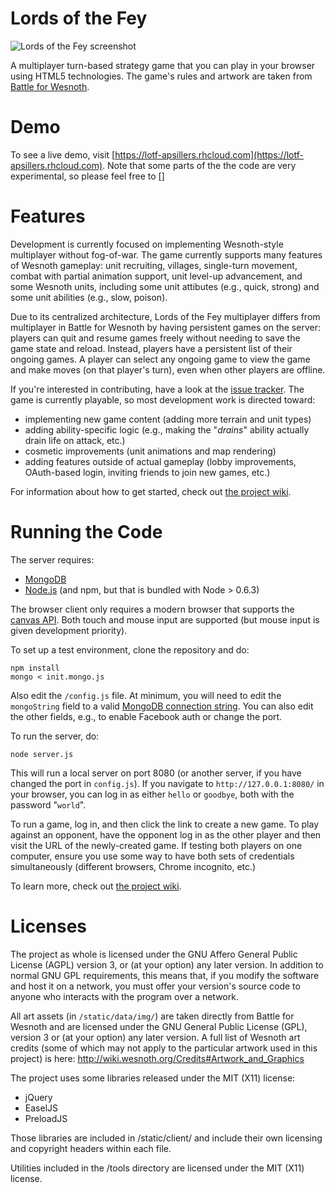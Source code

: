 Lords of the Fey
=======

![Lords of the Fey screenshot](https://apsillers.github.io/images/projects/fey.png)

A multiplayer turn-based strategy game that you can play in your browser using HTML5 technologies. The game's rules and artwork are taken from [Battle for Wesnoth](http://www.wesnoth.org).

# Demo

To see a live demo, visit [https://lotf-apsillers.rhcloud.com](https://lotf-apsillers.rhcloud.com). Note that some parts of the the code are very experimental, so please feel free to []

# Features

Development is currently focused on implementing Wesnoth-style multiplayer without fog-of-war. The game currently supports many features of Wesnoth gameplay: unit recruiting, villages, single-turn movement, combat with partial animation support, unit level-up advancement, and some Wesnoth units, including some unit attibutes (e.g., quick, strong) and some unit abilities (e.g., slow, poison).

Due to its centralized architecture, Lords of the Fey multiplayer differs from multiplayer in Battle for Wesnoth by having persistent games on the server: players can quit and resume games freely without needing to save the game state and reload. Instead, players have a persistent list of their ongoing games. A player can select any ongoing game to view the game and make moves (on that player's turn), even when other players are offline.

If you're interested in contributing, have a look at the [issue tracker](https://github.com/apsillers/lords-of-the-fey/issues). The game is currently playable, so most development work is directed toward:

 * implementing new game content (adding more terrain and unit types)
 * adding ability-specific logic (e.g., making the "*drains*" ability actually drain life on attack, etc.)
 * cosmetic improvements (unit animations and map rendering)
 * adding features outside of actual gameplay (lobby improvements, OAuth-based login, inviting friends to join new games, etc.)

For information about how to get started, check out [the project wiki](https://github.com/apsillers/lords-of-the-fey/wiki).

# Running the Code

The server requires:

 * [MongoDB](https://www.mongodb.org/)
 * [Node.js](http://nodejs.org/) (and npm, but that is bundled with Node > 0.6.3)

The browser client only requires a modern browser that supports the [canvas API](http://caniuse.com/canvas). Both touch and mouse input are supported (but mouse input is given development priority).

To set up a test environment, clone the repository and do:

    npm install
    mongo < init.mongo.js

Also edit the `/config.js` file. At minimum, you will need to edit the `mongoString` field to a valid [MongoDB connection string](http://docs.mongodb.org/manual/reference/connection-string/). You can also edit the other fields, e.g., to enable Facebook auth or change the port.

To run the server, do:

    node server.js

This will run a local server on port 8080 (or another server, if you have changed the port in `config.js`). If you navigate to `http://127.0.0.1:8080/` in your browser, you can log in as either `hello` or `goodbye`, both with the password "`world`".

To run a game, log in, and then click the link to create a new game. To play against an opponent, have the opponent log in as the other player and then visit the URL of the newly-created game. If testing both players on one computer, ensure you use some way to have both sets of credentials simultaneously (different browsers, Chrome incognito, etc.)

To learn more, check out [the project wiki](https://github.com/apsillers/lords-of-the-fey/wiki).

# Licenses

The project as whole is licensed under the GNU Affero General Public License (AGPL) version 3, or (at your option) any later version. In addition to normal GNU GPL requirements, this means that, if you modify the software and host it on a network, you must offer your version's source code to anyone who interacts with the program over a network.

All art assets (in `/static/data/img/`) are taken directly from Battle for Wesnoth and are licensed under the GNU General Public License (GPL), version 3 or (at your option) any later version. A full list of Wesnoth art credits (some of which may not apply to the particular artwork used in this project) is here: http://wiki.wesnoth.org/Credits#Artwork_and_Graphics

The project uses some libraries released under the MIT (X11) license:

  * jQuery
  * EaselJS
  * PreloadJS

Those libraries are included in /static/client/ and include their own licensing and copyright headers within each file.

Utilities included in the /tools directory are licensed under the MIT (X11) license.

